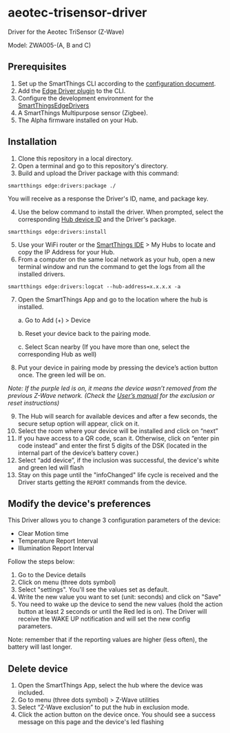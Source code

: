 # aeotec-trisensor-driver
Driver for the Aeotec TriSensor (Z-Wave)

Model: ZWA005-(A, B and C)

## Prerequisites 
1. Set up the SmartThings CLI according to the [configuration document](https://github.com/SmartThingsCommunity/smartthings-cli/blob/master/packages/cli/doc/configuration.md).
2. Add the [Edge Driver plugin](https://github.com/SmartThingsCommunity/edge-alpha-cli-plugin#set-up) to the CLI.
3. Configure the development environment for the [SmartThingsEdgeDrivers](https://github.com/SmartThingsCommunity/SmartThingsEdgeDriversBeta)
4. A SmartThings Multipurpose sensor (Zigbee).
5. The Alpha firmware installed on your Hub.

## Installation
1. Clone this repository in a local directory.
2. Open a terminal and go to this repository's directory. 
3. Build and upload the Driver package with this command:
```
smartthings edge:drivers:package ./
```
You will receive as a response the Driver's ID, name, and package key.

4. Use the below command to install the driver. When prompted, select the corresponding [Hub device ID](https://smartthings.developer.samsung.com/docs/api-ref/st-api.html#operation/getDevices) and the Driver's package.
```
smartthings edge:drivers:install
```
5. Use your WiFi router or the [SmartThings IDE](https://account.smartthings.com/login) > My Hubs to locate and copy the IP Address for your Hub.
6. From a computer on the same local network as your hub, open a new terminal window and run the command to get the logs from all the installed drivers.
```
smartthings edge:drivers:logcat --hub-address=x.x.x.x -a
```
7. Open the SmartThings App and go to the location where the hub is installed.

    a. Go to Add (+) > Device
    
    b. Reset your device back to the pairing mode.
    
    c. Select Scan nearby (If you have more than one, select the corresponding Hub as well)

8. Put your device in pairing mode by pressing the device’s action button once. The green led will be on. 

_Note: If the purple led is on, it means the device wasn’t removed from the previous Z-Wave network. (Check the [User’s manual](https://products.z-wavealliance.org/ProductManual/File?folder=&filename=MarketCertificationFiles/2919/TriSensor%20user%20manual%2020180416.pdf) for the exclusion or reset instructions)_

9. The Hub will search for available devices and after a few seconds, the secure setup option will appear, click on it.
10. Select the room where your device will be installed and click on “next”
11. If you have access to a QR code, scan it. Otherwise, click on “enter pin code instead” and enter the first 5 digits of the DSK (located in the internal part of the device’s battery cover.)
12. Select “add device”, if the inclusion was successful, the device's white and green led will flash 
13. Stay on this page until the "infoChanged" life cycle is received and the Driver starts getting the `REPORT` commands from the device.

## Modify the device's preferences
This Driver allows you to change 3 configuration parameters of the device:

* Clear Motion time
* Temperature Report Interval
* Illumination Report Interval

Follow the steps below:

1. Go to the Device details
2. Click on menu (three dots symbol)
3. Select "settings". You'll see the values set as default.
4. Write the new value you want to set (unit: seconds) and click on "Save"
5. You need to wake up the device to send the new values (hold the action button at least 2 seconds or until the Red led is on). The Driver will receive the WAKE UP notification and will set the new config parameters.

Note: remember that if the reporting values are higher (less often), the battery will last longer.

## Delete device

1. Open the SmartThings App, select the hub where the device was included.
2. Go to menu (three dots symbol) > Z-Wave utilities
3. Select “Z-Wave exclusion” to put the hub in exclusion mode.
4. Click the action button on the device once. You should see a success message on this page and the  device's led flashing

